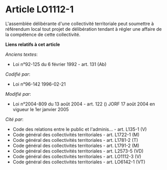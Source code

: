 # Article LO1112-1

L'assemblée délibérante d'une collectivité territoriale peut soumettre à référendum local tout projet de délibération tendant
à régler une affaire de la compétence de cette collectivité.

**Liens relatifs à cet article**

_Anciens textes_:

  - Loi n°92-125 du 6 février 1992 - art. 131 (Ab)

_Codifié par_:

  - Loi n°96-142 1996-02-21

_Modifié par_:

  - Loi n°2004-809 du 13 août 2004 - art. 122 () JORF 17 août 2004 en vigueur le 1er janvier 2005

_Cité par_:

  - Code des relations entre le public et l'adminis... - art. L135-1 (V)
  - Code général des collectivités territoriales - art. L1722-1 (M)
  - Code général des collectivités territoriales - art. L1781-2 (T)
  - Code général des collectivités territoriales - art. L1791-2 (M)
  - Code général des collectivités territoriales - art. L2573-5 (VD)
  - Code général des collectivités territoriales - art. LO1112-3 (V)
  - Code général des collectivités territoriales - art. LO6142-1 (VT)
